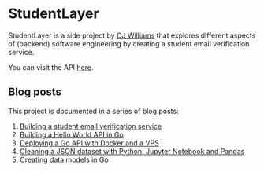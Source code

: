 # StudentLayer

StudentLayer is a side project by [CJ Williams](cjwilliams.io) that explores different aspects of (backend) software engineering by creating a student email verification service. 

You can visit the API [here](api.studentlayer.cjwilliams.io/studentlayer).

## Blog posts

This project is documented in a series of blog posts:

1. [Building a student email verification service](https://cjwilliams.io/posts/2021/07/building-a-student-email-verification-service-studentlayer-part-1/)
2. [Building a Hello World API in Go](https://cjwilliams.io/posts/2021/07/building-a-hello-world-api-in-go-studentlayer-part-2/) 
3. [Deploying a Go API with Docker and a VPS](https://cjwilliams.io/posts/2021/07/deploying-a-go-api-with-docker-and-a-vps-studentlayer-part-3/)
4. [Cleaning a JSON dataset with Python, Jupyter Notebook and Pandas](https://cjwilliams.io/posts/2021/08/cleaning-a-json-dataset-with-python-jupyter-notebook-and-pandas-studentlayer-part-4/)
5. [Creating data models in Go](https://cjwilliams.io/posts/2021/08/creating-data-models-in-go-studentlayer-part-5/)
